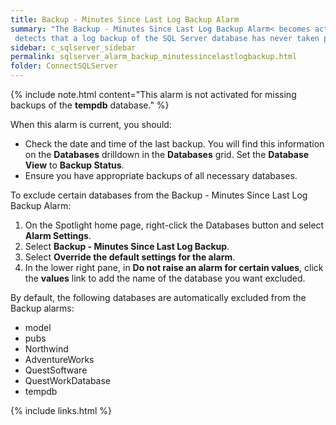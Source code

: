 ```yaml
---
title: ﻿Backup - Minutes Since Last Log Backup Alarm
summary: "The Backup - Minutes Since Last Log Backup Alarm< becomes active when Spotlight
 detects that a log backup of the SQL Server database has never taken place or has not taken place in the last 120 minutes. Log backups are useful in keeping transaction logs in reasonable size."
sidebar: c_sqlserver_sidebar
permalink: sqlserver_alarm_backup_minutessincelastlogbackup.html
folder: ConnectSQLServer
---
```






{% include note.html content="This alarm is not activated for missing backups of the **tempdb** database." %}

When this alarm is current, you should:

* Check the date and time of the last backup. You will find this information on the **Databases** drilldown
	in the **Databases** grid. Set the **Database View** to **Backup Status**.
* Ensure you have appropriate backups of all necessary databases.


To exclude certain databases from the Backup - Minutes Since Last Log Backup Alarm:

1.  On the Spotlight home page, right-click the Databases button and select **Alarm Settings**.
2.  Select **Backup - Minutes Since Last Log Backup**.
3.  Select **Override the default settings for the alarm**.
4.  In the lower right pane, in **Do not raise an alarm for certain values**, click the **values** link to add the name of the database you want excluded.

By default, the following databases are automatically excluded from the Backup alarms:

*  model
*  pubs
*  Northwind
*  AdventureWorks
*  QuestSoftware
*  QuestWorkDatabase
*  tempdb

{% include links.html %}
